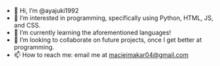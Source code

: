 - 👋 Hi, I’m @ayajuki1992
- 👀 I’m interested in programming, specifically using Python, HTML, JS, and CSS.
- 🌱 I’m currently learning the aforementioned languages!
- 💞️ I’m looking to collaborate on future projects, once I get better at programming.
- 📫 How to reach me: email me at maciejmakar04@gmail.com

<!---
ayajuki1992/ayajuki1992 is a ✨ special ✨ repository because its `README.md` (this file) appears on your GitHub profile.
You can click the Preview link to take a look at your changes.
--->
